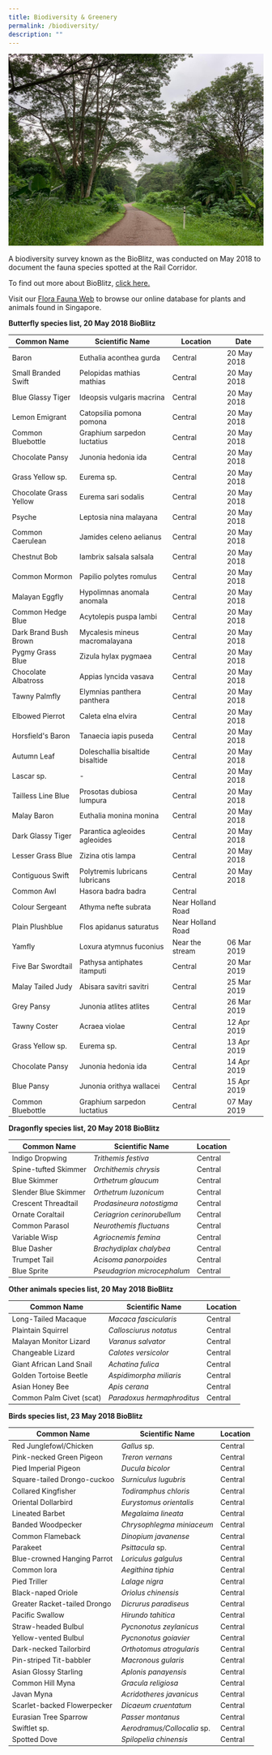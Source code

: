 ```yaml
---
title: Biodiversity & Greenery
permalink: /biodiversity/
description: ""
---
```

![rail corridor greenery](/images/RC%20Central/Central_path4_IMG-20210521-WA0011.jpg)

A biodiversity survey known as the BioBlitz, was conducted on May 2018 to document the fauna species spotted at the Rail Corridor. 

To find out more about BioBlitz, [click here.](https://www.nparks.gov.sg/biodiversity/community-in-nature-initiative/bioblitz)

Visit our [Flora Fauna Web](https://www.nparks.gov.sg/florafaunaweb) to browse our online database for plants and animals found in Singapore.

**Butterfly species list, 20 May 2018 BioBlitz**

| Common Name | Scientific Name | Location | Date |
| -------- | -------- | -------- |  -------- | 
| Baron | Euthalia aconthea gurda | Central | 20 May 2018 |
| Small Branded Swift | Pelopidas mathias mathias | Central | 20 May 2018 |
| Blue Glassy Tiger | Ideopsis vulgaris macrina | Central | 20 May 2018 |
| Lemon Emigrant | Catopsilia pomona pomona | Central | 20 May 2018 |
| Common Bluebottle | Graphium sarpedon luctatius | Central | 20 May 2018 |
| Chocolate Pansy | Junonia hedonia ida | Central | 20 May 2018 |
| Grass Yellow sp. | Eurema sp.  | Central | 20 May 2018 |
| Chocolate Grass Yellow | Eurema sari sodalis | Central | 20 May 2018 |
| Psyche | Leptosia nina malayana | Central | 20 May 2018 |
| Common Caerulean | Jamides celeno aelianus | Central | 20 May 2018 |
| Chestnut Bob | Iambrix salsala salsala | Central | 20 May 2018 |
| Common Mormon | Papilio polytes romulus | Central | 20 May 2018 |
| Malayan Eggfly | Hypolimnas anomala anomala | Central | 20 May 2018 |
| Common Hedge Blue | Acytolepis puspa lambi | Central | 20 May 2018 |
| Dark Brand Bush Brown | Mycalesis mineus macromalayana | Central | 20 May 2018 |
| Pygmy Grass Blue | Zizula hylax pygmaea | Central | 20 May 2018 |
| Chocolate Albatross | Appias lyncida vasava | Central | 20 May 2018 |
| Tawny Palmfly | Elymnias panthera panthera | Central | 20 May 2018 |
| Elbowed Pierrot | Caleta elna elvira | Central | 20 May 2018 |
| Horsfield's Baron | Tanaecia iapis puseda | Central | 20 May 2018 |
| Autumn Leaf | Doleschallia bisaltide bisaltide | Central | 20 May 2018 |
| Lascar sp. | - | Central | 20 May 2018 |
| Tailless Line Blue | Prosotas dubiosa lumpura | Central | 20 May 2018 |
| Malay Baron | Euthalia monina monina | Central | 20 May 2018 |
| Dark Glassy Tiger | Parantica agleoides agleoides | Central | 20 May 2018 |
| Lesser Grass Blue | Zizina otis lampa | Central | 20 May 2018 |
| Contiguous Swift | Polytremis lubricans lubricans | Central | 20 May 2018 |
| Common Awl | Hasora badra badra | Central |  |
| Colour Sergeant | Athyma nefte subrata | Near Holland Road |  |
| Plain Plushblue | Flos apidanus saturatus | Near Holland Road |  |
| Yamfly | Loxura atymnus fuconius | Near the stream | 06 Mar 2019 |
| Five Bar Swordtail | Pathysa antiphates itamputi | Central | 20 Mar 2019 |
| Malay Tailed Judy | Abisara savitri savitri | Central | 25 Mar 2019 |
| Grey Pansy | Junonia atlites atlites | Central | 26 Mar 2019 |
| Tawny Coster | Acraea violae | Central | 12 Apr 2019 |
| Grass Yellow sp. | Eurema sp.  | Central | 13 Apr 2019 |
| Chocolate Pansy | Junonia hedonia ida | Central | 14 Apr 2019 |
| Blue Pansy | Junonia orithya wallacei | Central | 15 Apr 2019 |
| Common Bluebottle | Graphium sarpedon luctatius | Central | 07 May 2019 |

**Dragonfly species list, 20 May 2018 BioBlitz**

| Common Name | Scientific Name | Location |
| -------- | -------- | -------- |
| Indigo Dropwing | *Trithemis festiva* | Central |
| Spine-tufted Skimmer | *Orchithemis chrysis* | Central |
| Blue Skimmer | *Orthetrum glaucum* | Central |
| Slender Blue Skimmer | *Orthetrum luzonicum* | Central |
| Crescent Threadtail | *Prodasineura notostigma* | Central |
| Ornate Coraltail | *Ceriagrion cerinorubellum* | Central |
| Common Parasol | *Neurothemis fluctuans* | Central |
| Variable Wisp | *Agriocnemis femina* | Central |
| Blue Dasher | *Brachydiplax chalybea* | Central |
| Trumpet Tail | *Acisoma panorpoides* | Central |
| Blue Sprite | *Pseudagrion microcephalum* | Central |


**Other animals species list, 20 May 2018 BioBlitz**

| Common Name | Scientific Name | Location |
| -------- | -------- | -------- |
| Long-Tailed Macaque | *Macaca fascicularis* | Central |
| Plaintain Squirrel | *Callosciurus notatus* | Central |
| Malayan Monitor Lizard | *Varanus salvator* | Central |
| Changeable Lizard | *Calotes versicolor* | Central |
| Giant African Land Snail | *Achatina fulica* | Central |
| Golden Tortoise Beetle | *Aspidimorpha miliaris* | Central |
| Asian Honey Bee | *Apis cerana* | Central |
| Common Palm Civet (scat) | *Paradoxus hermaphroditus* | Central |



**Birds species list, 23 May 2018 BioBlitz**

| Common Name | Scientific Name | Location |
| -------- | -------- | -------- |
| Red Junglefowl/Chicken | *Gallus* sp. | Central |
| Pink-necked Green Pigeon | *Treron vernans* | Central |
| Pied Imperial Pigeon | *Ducula bicolor* | Central |
| Square-tailed Drongo-cuckoo | *Surniculus lugubris* | Central |
| Collared Kingfisher | *Todiramphus chloris* | Central |
| Oriental Dollarbird | *Eurystomus orientalis* | Central |
| Lineated Barbet | *Megalaima lineata* | Central |
| Banded Woodpecker | *Chrysophlegma miniaceum* | Central |
| Common Flameback | *Dinopium javanense* | Central |
| Parakeet | *Psittacula* sp. | Central |
| Blue-crowned Hanging Parrot | *Loriculus galgulus* | Central |
| Common Iora | *Aegithina tiphia* | Central |
| Pied Triller | *Lalage nigra* | Central |
| Black-naped Oriole | *Oriolus chinensis* | Central |
| Greater Racket-tailed Drongo | *Dicrurus paradiseus* | Central |
| Pacific Swallow | *Hirundo tahitica* | Central |
| Straw-headed Bulbul | *Pycnonotus zeylanicus* | Central |
| Yellow-vented Bulbul | *Pycnonotus goiavier* | Central |
| Dark-necked Tailorbird | *Orthotomus atrogularis* | Central |
| Pin-striped Tit-babbler | *Macronous gularis* | Central |
| Asian Glossy Starling | *Aplonis panayensis* | Central |
| Common Hill Myna | *Gracula religiosa* | Central |
| Javan Myna | *Acridotheres javanicus* | Central |
| Scarlet-backed Flowerpecker | *Dicaeum cruentatum* | Central |
| Eurasian Tree Sparrow | *Passer montanus* | Central |
| Swiftlet sp. | *Aerodramus/Collocalia* sp. | Central |
| Spotted Dove | *Spilopelia chinensis* | Central |
